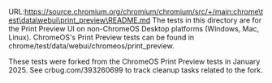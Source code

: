 URL:https://source.chromium.org/chromium/chromium/src/+/main:chrome\test\data\webui\print_preview\README.md
The tests in this directory are for the Print Preview UI on non-ChromeOS Desktop
platforms (Windows, Mac, Linux). ChromeOS's Print Preview tests can be found in
chrome/test/data/webui/chromeos/print_preview.

These tests were forked from the ChromeOS Print Preview tests in January 2025.
See crbug.com/393260699 to track cleanup tasks related to the fork.
